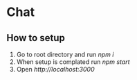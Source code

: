 # Chat

## How to setup

1. Go to root directory and run _npm i_
2. When setup is complated run _npm start_
3. Open _http://localhost:3000_